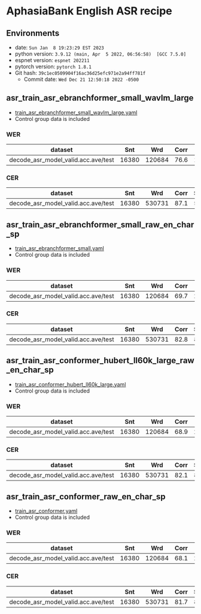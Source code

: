 # AphasiaBank English ASR recipe

## Environments

- date: `Sun Jan  8 19:23:29 EST 2023`
- python version: `3.9.12 (main, Apr  5 2022, 06:56:58)  [GCC 7.5.0]`
- espnet version: `espnet 202211`
- pytorch version: `pytorch 1.8.1`
- Git hash: `39c1ec0509904f16ac36d25efc971e2a94ff781f`
    - Commit date: `Wed Dec 21 12:50:18 2022 -0500`

## asr_train_asr_ebranchformer_small_wavlm_large

- [train_asr_ebranchformer_small_wavlm_large.yaml](conf/tuning/train_asr_ebranchformer_small_wavlm_large.yaml)
- Control group data is included

### WER

| dataset                             | Snt   | Wrd    | Corr | Sub  | Del | Ins | Err  | S.Err |
|-------------------------------------|-------|--------|------|------|-----|-----|------|-------|
| decode_asr_model_valid.acc.ave/test | 16380 | 120684 | 76.6 | 16.7 | 6.7 | 3.8 | 27.1 | 72.4  |

### CER

| dataset                             | Snt   | Wrd    | Corr | Sub | Del | Ins | Err  | S.Err |
|-------------------------------------|-------|--------|------|-----|-----|-----|------|-------|
| decode_asr_model_valid.acc.ave/test | 16380 | 530731 | 87.1 | 5.3 | 7.6 | 4.9 | 17.7 | 72.4  |

## asr_train_asr_ebranchformer_small_raw_en_char_sp

- [train_asr_ebranchformer_small.yaml](conf/tuning/train_asr_ebranchformer_small.yaml)
- Control group data is included

### WER

| dataset                             | Snt   | Wrd    | Corr | Sub  | Del | Ins | Err  | S.Err |
|-------------------------------------|-------|--------|------|------|-----|-----|------|-------|
| decode_asr_model_valid.acc.ave/test | 16380 | 120684 | 69.7 | 22.7 | 7.6 | 4.5 | 34.9 | 77.5  |

### CER

| dataset                             | Snt   | Wrd    | Corr | Sub | Del | Ins | Err  | S.Err |
|-------------------------------------|-------|--------|------|-----|-----|-----|------|-------|
| decode_asr_model_valid.acc.ave/test | 16380 | 530731 | 82.8 | 8.0 | 9.2 | 5.1 | 22.3 | 77.5  |

## asr_train_asr_conformer_hubert_ll60k_large_raw_en_char_sp

- [train_asr_conformer_hubert_ll60k_large.yaml](conf/tuning/train_asr_conformer_hubert_ll60k_large.yaml)
- Control group data is included

### WER

| dataset                             | Snt   | Wrd    | Corr | Sub  | Del | Ins | Err  | S.Err |
|-------------------------------------|-------|--------|------|------|-----|-----|------|-------|
| decode_asr_model_valid.acc.ave/test | 16380 | 120684 | 68.9 | 22.8 | 8.3 | 4.4 | 35.5 | 81.5  |

### CER

| dataset                             | Snt   | Wrd    | Corr | Sub | Del | Ins | Err  | S.Err |
|-------------------------------------|-------|--------|------|-----|-----|-----|------|-------|
| decode_asr_model_valid.acc.ave/test | 16380 | 530731 | 82.1 | 8.0 | 9.9 | 5.3 | 23.3 | 81.5  |

## asr_train_asr_conformer_raw_en_char_sp

- [train_asr_conformer.yaml](conf/tuning/train_asr_conformer.yaml)
- Control group data is included

### WER

| dataset                             | Snt   | Wrd    | Corr | Sub  | Del | Ins | Err  | S.Err |
|-------------------------------------|-------|--------|------|------|-----|-----|------|-------|
| decode_asr_model_valid.acc.ave/test | 16380 | 120684 | 68.1 | 23.6 | 8.3 | 4.5 | 36.4 | 79.9  |

### CER

| dataset                             | Snt   | Wrd    | Corr | Sub | Del | Ins | Err  | S.Err |
|-------------------------------------|-------|--------|------|-----|-----|-----|------|-------|
| decode_asr_model_valid.acc.ave/test | 16380 | 530731 | 81.7 | 8.4 | 9.9 | 5.2 | 23.5 | 79.9  |
